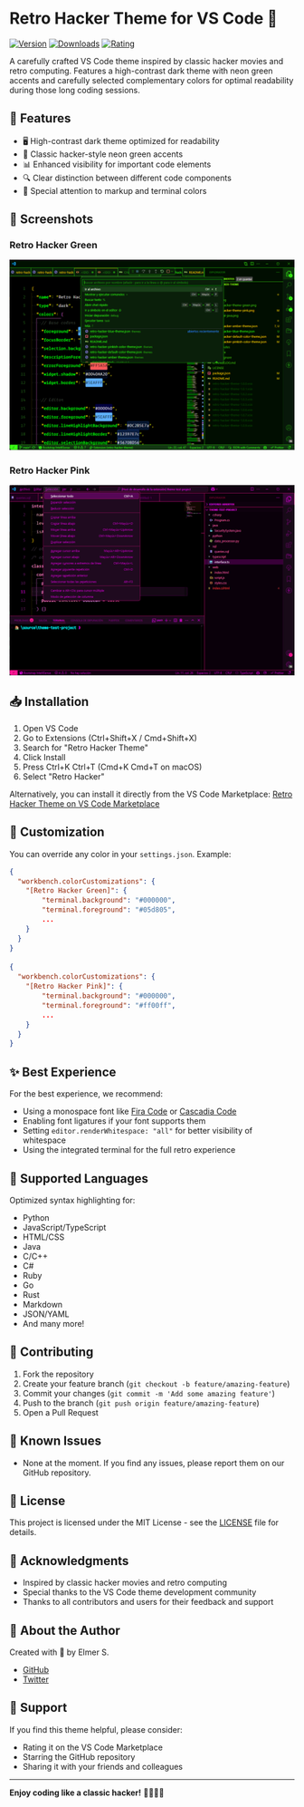 # Retro Hacker Theme for VS Code 🚀

[![Version](https://img.shields.io/visual-studio-marketplace/v/devxi.retro-hacker-theme)](https://marketplace.visualstudio.com/items?itemName=devxi.retro-hacker-theme)
[![Downloads](https://img.shields.io/visual-studio-marketplace/d/devxi.retro-hacker-theme)](https://marketplace.visualstudio.com/items?itemName=devxi.retro-hacker-theme)
[![Rating](https://img.shields.io/visual-studio-marketplace/r/devxi.retro-hacker-theme)](https://marketplace.visualstudio.com/items?itemName=devxi.retro-hacker-theme)

A carefully crafted VS Code theme inspired by classic hacker movies and retro computing. Features a high-contrast dark theme with neon green accents and carefully selected complementary colors for optimal readability during those long coding sessions.

## 🌟 Features

- 🖥️ High-contrast dark theme optimized for readability
- 💚 Classic hacker-style neon green accents
- 📊 Enhanced visibility for important code elements
- 🔍 Clear distinction between different code components
- 🎯 Special attention to markup and terminal colors

## 📸 Screenshots

### Retro Hacker Green

![JS Screenshot](images/retro-hacker-theme-green.png)

### Retro Hacker Pink

![JS Screenshot](images/retro-hacker-theme-pink.png)

## 📥 Installation

1. Open VS Code
2. Go to Extensions (Ctrl+Shift+X / Cmd+Shift+X)
3. Search for "Retro Hacker Theme"
4. Click Install
5. Press Ctrl+K Ctrl+T (Cmd+K Cmd+T on macOS)
6. Select "Retro Hacker"

Alternatively, you can install it directly from the VS Code Marketplace:
[Retro Hacker Theme on VS Code Marketplace](https://marketplace.visualstudio.com/items?itemName=publisher.retro-hacker-theme)

## 🔧 Customization

You can override any color in your `settings.json`. Example:

```json
{
  "workbench.colorCustomizations": {
    "[Retro Hacker Green]": {
        "terminal.background": "#000000",
        "terminal.foreground": "#05d805",
        ...
    }
  }
}

{
  "workbench.colorCustomizations": {
    "[Retro Hacker Pink]": {
        "terminal.background": "#000000",
        "terminal.foreground": "#ff00ff",
        ...
    }
  }
}
```

## ✨ Best Experience

For the best experience, we recommend:

- Using a monospace font like [Fira Code](https://github.com/tonsky/FiraCode) or [Cascadia Code](https://github.com/microsoft/cascadia-code)
- Enabling font ligatures if your font supports them
- Setting `editor.renderWhitespace: "all"` for better visibility of whitespace
- Using the integrated terminal for the full retro experience

## 🔌 Supported Languages

Optimized syntax highlighting for:

- Python
- JavaScript/TypeScript
- HTML/CSS
- Java
- C/C++
- C#
- Ruby
- Go
- Rust
- Markdown
- JSON/YAML
- And many more!

## 🤝 Contributing

1. Fork the repository
2. Create your feature branch (`git checkout -b feature/amazing-feature`)
3. Commit your changes (`git commit -m 'Add some amazing feature'`)
4. Push to the branch (`git push origin feature/amazing-feature`)
5. Open a Pull Request

## 🐛 Known Issues

- None at the moment. If you find any issues, please report them on our GitHub repository.

## 📜 License

This project is licensed under the MIT License - see the [LICENSE](LICENSE) file for details.

## 🙏 Acknowledgments

- Inspired by classic hacker movies and retro computing
- Special thanks to the VS Code theme development community
- Thanks to all contributors and users for their feedback and support

## 🚀 About the Author

Created with 💚 by Elmer S.

- [GitHub](https://github.com/elmersh)
- [Twitter](https://twitter.com/elmerdev)

## 💝 Support

If you find this theme helpful, please consider:

- Rating it on the VS Code Marketplace
- Starring the GitHub repository
- Sharing it with your friends and colleagues

---

**Enjoy coding like a classic hacker!** 👨‍💻👩‍💻
